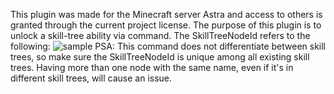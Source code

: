 This plugin was made for the Minecraft server Astra and access to others is granted through the current project license.
The purpose of this plugin is to unlock a skill-tree ability via command.
The SkillTreeNodeId refers to the following:
![sample](https://github.com/Pryzinho/MMOCoreAstraAddon/assets/62448318/30f29048-4af5-4cb3-b272-8e5a26960dd6)
PSA: This command does not differentiate between skill trees, so make sure the SkillTreeNodeId is unique among all existing skill trees. Having more than one node with the same name, even if it's in different skill trees, will cause an issue.
